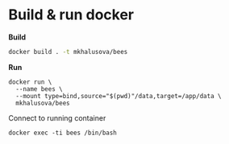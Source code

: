 
# Build & run docker
**Build**
```bash
docker build . -t mkhalusova/bees
```

**Run**
```
docker run \
  --name bees \
  --mount type=bind,source="$(pwd)"/data,target=/app/data \
  mkhalusova/bees
```

Connect to running container
```
docker exec -ti bees /bin/bash
```